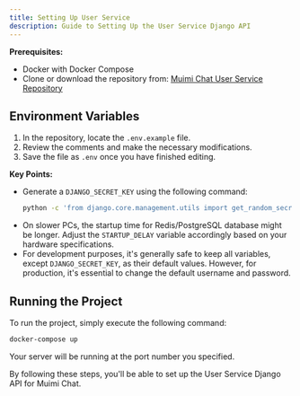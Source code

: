 ```yaml
---
title: Setting Up User Service
description: Guide to Setting Up the User Service Django API
---
```


**Prerequisites:**
- Docker with Docker Compose
- Clone or download the repository from: [Muimi Chat User Service Repository](https://github.com/Muimi-Chat/user-service)

## Environment Variables

1. In the repository, locate the `.env.example` file.
2. Review the comments and make the necessary modifications.
3. Save the file as `.env` once you have finished editing.

**Key Points:**
- Generate a `DJANGO_SECRET_KEY` using the following command:
  ```bash
  python -c 'from django.core.management.utils import get_random_secret_key; print(get_random_secret_key())'
  ```
- On slower PCs, the startup time for Redis/PostgreSQL database might be longer. Adjust the `STARTUP_DELAY` variable accordingly based on your hardware specifications.
- For development purposes, it's generally safe to keep all variables, except `DJANGO_SECRET_KEY`, as their default values. However, for production, it's essential to change the default username and password.

## Running the Project

To run the project, simply execute the following command:
```bash
docker-compose up
```
Your server will be running at the port number you specified.

By following these steps, you'll be able to set up the User Service Django API for Muimi Chat.
